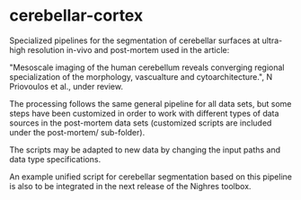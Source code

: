 # cerebellar-cortex
Specialized pipelines for the segmentation of cerebellar 
surfaces at ultra-high resolution in-vivo and post-mortem
used in the article:

"Mesoscale imaging of the human cerebellum reveals 
converging regional specialization of the morphology,
vascualture and cytoarchitecture.", N Priovoulos et al., 
under review.

The processing follows the same general pipeline for all 
data sets, but some steps have been customized in order
to work with different types of data sources in the 
post-mortem data sets (customized scripts are included
under the post-mortem/ sub-folder).

The scripts may be adapted to new data by changing the
input paths and data type specifications.

An example unified script for cerebellar segmentation
based on this pipeline is also to be integrated in the
next release of the Nighres toolbox.
